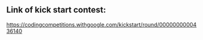 ## Link of kick start contest:  
https://codingcompetitions.withgoogle.com/kickstart/round/0000000000436140
